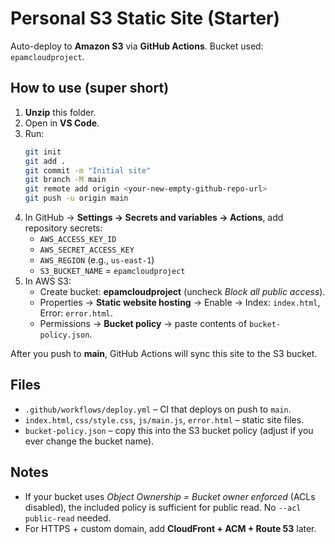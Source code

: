 # Personal S3 Static Site (Starter)

Auto-deploy to **Amazon S3** via **GitHub Actions**. Bucket used: `epamcloudproject`.

## How to use (super short)
1. **Unzip** this folder.
2. Open in **VS Code**.
3. Run:
   ```bash
   git init
   git add .
   git commit -m "Initial site"
   git branch -M main
   git remote add origin <your-new-empty-github-repo-url>
   git push -u origin main
   ```
4. In GitHub → **Settings → Secrets and variables → Actions**, add repository secrets:
   - `AWS_ACCESS_KEY_ID`
   - `AWS_SECRET_ACCESS_KEY`
   - `AWS_REGION` (e.g., `us-east-1`)
   - `S3_BUCKET_NAME` = `epamcloudproject`
5. In AWS S3:
   - Create bucket: **epamcloudproject** (uncheck *Block all public access*).
   - Properties → **Static website hosting** → Enable → Index: `index.html`, Error: `error.html`.
   - Permissions → **Bucket policy** → paste contents of `bucket-policy.json`.

After you push to **main**, GitHub Actions will sync this site to the S3 bucket.

## Files
- `.github/workflows/deploy.yml` – CI that deploys on push to `main`.
- `index.html`, `css/style.css`, `js/main.js`, `error.html` – static site files.
- `bucket-policy.json` – copy this into the S3 bucket policy (adjust if you ever change the bucket name).

## Notes
- If your bucket uses *Object Ownership = Bucket owner enforced* (ACLs disabled), the included policy is sufficient for public read. No `--acl public-read` needed.
- For HTTPS + custom domain, add **CloudFront + ACM + Route 53** later.